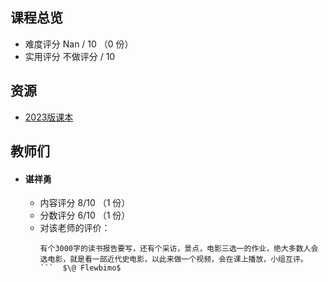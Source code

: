 ## 课程总览  
- 难度评分 Nan / 10 （0 份）  
- 实用评分 不做评分 / 10  

## 资源  
- [2023版课本](https://file.uhsea.com/2403/dfe28426c3447f9a839ca9e4c9cc73b4S2.pdf)  

## 教师们  
- #### 谌祥勇  
  - 内容评分 8/10 （1 份）  
  - 分数评分 6/10 （1 份）  
  - 对该老师的评价：  
    ```
    有个3000字的读书报告要写，还有个采访，景点，电影三选一的作业，绝大多数人会选电影，就是看一部近代史电影，以此来做一个视频，会在课上播放，小组互评。
    ```  $\@ Flewbimo$